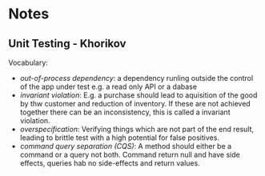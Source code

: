 # Notes

## Unit Testing - Khorikov

Vocabulary:
- _out-of-process dependency_: a dependency runling outside the control of the app under test e.g. a read only API or a dabase
- _invariant violation_: E.g. a purchase should lead to aquisition of the good by thw customer and reduction of inventory. If these are not achieved together there can be an inconsistency, this is called a invariant violation.
- _overspecification_: Verifying things which are not part of the end result, leading to brittle test 
with a high potential for false positives.
- _command query separation (CQS)_: A method should either be a command or a query not both. Command return null and have side effects, queries hab no side-effects and return values.